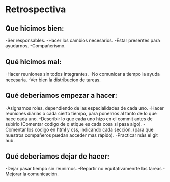 # Retrospectiva 
## Que hicimos bien:
-Ser responsables.
-Hacer los cambios necesarios.
-Estar presentes para ayudarnos.
-Compañerismo.

## Qué hicimos mal:
-Hacer reuniones sin todos integrantes.
-No comunicar a tiempo la ayuda necesaria.
-Ver bien la distribucion de tareas.

## Qué deberíamos empezar a hacer: 
-Asignarnos roles, dependiendo de las especialidades de cada uno.
-Hacer reuniones diarias o cada cierto tiempo, para ponernos al tanto de lo que hace cada uno.
-Describir lo que cada uno hizo en el commit antes de subirlo (Comentar codigo de q etique es cada cosa si pasa algo).
-Comentar los codigo en html y css, indicando cada sección. (para que nuestros compañeros puedan acceder mas rápido).
-Practicar màs el git hub.

## Qué deberíamos dejar de hacer:
-Dejar pasar tiempo sin reunirnos.
-Repartir no equitativamenrte las tareas
-Mejorar la comunicación.
